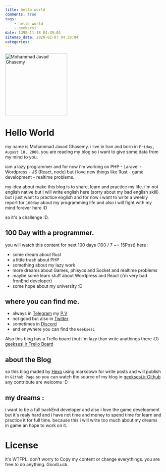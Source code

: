 ```yaml
---
title: hello world
comments: true
tags:
    - hello world
    - geeksesi
date: 1398-11-18 04:39:04
sitemap_date: 2020-02-07 04:39:04
categories:
---
```


<style>
img { width: 200px; }
</style>

![Mohammad Javad Ghasemy](/images/avatar.jpeg)

# Hello World

my name is Mohammad Javad Ghasemy. i live in Iran and born in `Friday, August 18, 2000`. you are reading my blog so i want to give some data from my mind to you.

iam a lazy programmer and for now i'm working on PHP - Laravel - Wordpress - JS (React, node) but i love new things like Rust - game development - realtime problems.

my idea about make this blog is to share, learn and practice my life. i'm not english native but i will write english here (sorry about my bad english skill) but i just want to practice english and for now i want to write a weekly report for `100day` about my programming life and also i will fight with my mind forever here :D

so it's a challenge :D.

## 100 Day with a programmer.

you will watch this content for next 100 days (100 / 7 ~= 15Post) here :

-   some dream about Rust
-   a little trash about PHP
-   something about my lazy work
-   more dreams about Games, phisycs and Socket and realtime problems
-   maybe some learn stuff about Wordpress and React (i'm very bad fronEnd developer)
-   some hope about my university :D

## where you can find me.

-   always in [Telegram](https://t.me/geeksesi) my [P.V](https://t.me/geeksesi_javad)
-   not good but also in [Twitter](https://twitter.com/geeksesi)
-   sometimes in [Discord](https://discord.gg/JKhZSa4)
-   and enywhere you can find the `Geeksesi`

Also this blog has a Trello board (but i'm lazy than write anythings there :D) [geeksesi.ir Trello Board](https://trello.com/b/WN5rpScF/geeksesiir)

## about the Blog

so this blog maded by [Hexo](https://hexo.io) using markdown for write posts and will publish in `Github Page` so you can watch the source of my blog in [geeksesi.ir Github](https://github.com/geeksesi/geeksesi.github.io) any contribute are welcome :D

## my dreams :

i want to be a full backEnd developer and also i love the game development but it's realy hard and i have not time and money to spend time for learn and practice it for full time. because this i will write too much about my dreams in game an hope to work on it.

# License

it's WTFPL. don't worry to Copy my content or change everythings. you are free to do anything. GoodLuck.
